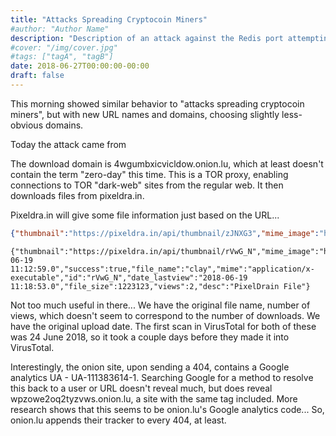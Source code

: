```yaml
---
title: "Attacks Spreading Cryptocoin Miners"
#author: "Author Name"
description: "Description of an attack against the Redis port attempting to infect a target with a cryptocoin miner"
#cover: "/img/cover.jpg"
#tags: ["tagA", "tagB"]
date: 2018-06-27T00:00:00-00:00
draft: false
---
```


This morning showed similar behavior to "attacks spreading cryptocoin miners", but with new URL names and domains, choosing slightly less-obvious domains.

Today the attack came from 

The download domain is 4wgumbxicvicldow.onion.lu, which at least doesn't contain the term "zero-day" this time.  This is a TOR proxy, enabling connections to TOR "dark-web" sites from the regular web.  It then downloads files from pixeldra.in.

Pixeldra.in will give some file information just based on the URL...

```json
{"thumbnail":"https://pixeldra.in/api/thumbnail/zJNXG3","mime_image":"https://pixeldra.in/res/img/mime/application.png","date_upload":"2018-06-19 11:14:00.0","success":true,"file_name":"nodexx","mime":"application/x-executable","id":"zJNXG3","date_lastview":"2018-06-19 11:20:08.0","file_size":318992,"views":1,"desc":"PixelDrain File"}
```

```
{"thumbnail":"https://pixeldra.in/api/thumbnail/rVwG_N","mime_image":"https://pixeldra.in/res/img/mime/application.png","date_upload":"2018-06-19 11:12:59.0","success":true,"file_name":"clay","mime":"application/x-executable","id":"rVwG_N","date_lastview":"2018-06-19 11:18:53.0","file_size":1223123,"views":2,"desc":"PixelDrain File"}
```

Not too much useful in there...  We have the original file name, number of views, which doesn't seem to correspond to the number of downloads.  We have the original upload date.  The first scan in VirusTotal for both of these was 24 June 2018, so it took a couple days before they made it into VirusTotal.

Interestingly, the onion site, upon sending a 404, contains a Google analytics UA - UA-111383614-1.  Searching Google for a method to resolve this back to a user or URL doesn't reveal much, but does reveal wpzowe2oq2tyzvws.onion.lu, a site with the same tag included.  More research shows that this seems to be onion.lu's Google analytics code...  So, onion.lu appends their tracker to every 404, at least.
